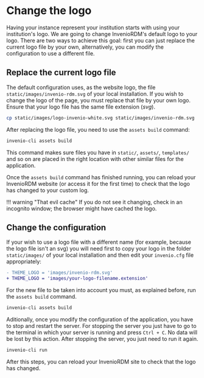 # Change the logo

Having your instance represent your institution starts with using your institution's logo. We are going to change InvenioRDM's default logo to your logo.
There are two ways to achieve this goal: first you can just replace the current logo file by your own, alternatively, you can modify the configuration to use a different file.

## Replace the current logo file

The default configuration uses, as the website logo, the file `static/images/invenio-rdm.svg` of your local installation. If you wish to change the logo of the page, you must replace that file by your own logo. Ensure that your logo file has the same file extension (*svg*).

``` bash
cp static/images/logo-invenio-white.svg static/images/invenio-rdm.svg
```

After replacing the logo file, you need to use the `assets build` command:

``` bash
invenio-cli assets build
```

This command makes sure files you have in `static/`, `assets/`, `templates/` and so on are placed in the right location with other similar files for the application. 

Once the `assets build` command has finished running, you can reload your InvenioRDM website (or access it for the first time) to check that the logo has changed to your custom log.

!!! warning "That evil cache"
    If you do not see it changing, check in an incognito window; the browser might have cached the logo.

## Change the configuration

If your wish to use a logo file with a different name (for example, because the logo file isn't an svg) you will need first to copy your logo in the folder `static/images/` of your local installation and then edit your `invenio.cfg` file appropriately:

```diff
- THEME_LOGO = 'images/invenio-rdm.svg'
+ THEME_LOGO = 'images/your-logo-filename.extension'
```

For the new file to be taken into account you must, as explained before, run the `assets build` command.
``` bash
invenio-cli assets build
```

Aditionally, once you modify the configuration of the application, you have to stop and restart the server. For stopping the server you just have to go to the terminal in which your server is running and press `Ctrl + C`. No data will be lost by this action. After stopping the server, you just need to run it again.
```bash
invenio-cli run
```
After this steps, you can reload your InvenioRDM site to check that the logo has changed.

